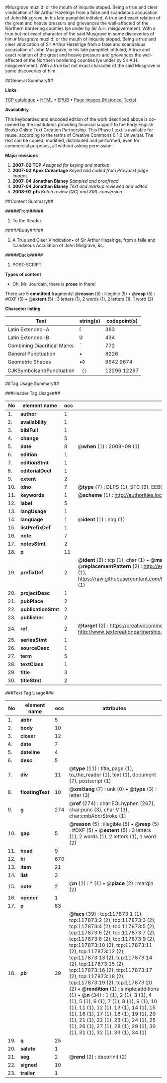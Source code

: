 #Musgrave muzl'd: or the mouth of iniquitie stoped. Being a true and cleer vindication of Sir Arthur Hazelrige from a false and scandalous accusation of John Musgrave, in his late pamphlet intituled, A true and exact relation of the great and heavie pressurs and grievances the well-affected of the Northern bordering counties lye under by Sir A.H. misgovernment. With a true but not exact character of the said Musgrave in some discoveries of him.#
Musgrave muzl'd: or the mouth of iniquitie stoped. Being a true and cleer vindication of Sir Arthur Hazelrige from a false and scandalous accusation of John Musgrave, in his late pamphlet intituled, A true and exact relation of the great and heavie pressurs and grievances the well-affected of the Northern bordering counties lye under by Sir A.H. misgovernment. With a true but not exact character of the said Musgrave in some discoveries of him.

##General Summary##

**Links**

[TCP catalogue](http://www.ota.ox.ac.uk/tcp/)  • 
[HTML](http://tei.it.ox.ac.uk/tcp/Texts-HTML/free/A89/A89431.html)  • 
[EPUB](http://tei.it.ox.ac.uk/tcp/Texts-EPUB/free/A89/A89431.epub) • 
[Page images (Historical Texts)](https://data.historicaltexts.jisc.ac.uk/view?pubId=eebo-99865626e&pageId=eebo-99865626e-117873-1)

**Availability**

This keyboarded and encoded edition of the
	       work described above is co-owned by the institutions
	       providing financial support to the Early English Books
	       Online Text Creation Partnership. This Phase I text is
	       available for reuse, according to the terms of Creative
	       Commons 0 1.0 Universal. The text can be copied,
	       modified, distributed and performed, even for
	       commercial purposes, all without asking permission.

**Major revisions**

1. __2007-02__ __TCP__ *Assigned for keying and markup*
1. __2007-02__ __Apex CoVantage__ *Keyed and coded from ProQuest page images*
1. __2007-04__ __Jonathan Blaney__ *Sampled and proofread*
1. __2007-04__ __Jonathan Blaney__ *Text and markup reviewed and edited*
1. __2008-02__ __pfs__ *Batch review (QC) and XML conversion*

##Content Summary##

#####Front#####

1. To the Reader.

#####Body#####

1. A True and Cleer Vindication▪ of Sir Arthur Hazelrige, from a falſe and ſcandalous Accuſation of John Muſgrave, &c.

#####Back#####

1. POST-SCRIPT.

**Types of content**

  * Oh, Mr. Jourdain, there is **prose** in there!

There are 5 **ommitted** fragments! 
 @__reason__ (5) : illegible (5)  •  @__resp__ (5) : #OXF (5)  •  @__extent__ (5) : 3 letters (1), 2 words (1), 2 letters (1), 1 word (2)

**Character listing**


|Text|string(s)|codepoint(s)|
|---|---|---|
|Latin Extended-A|ſ|383|
|Latin Extended-B|Ʋ|434|
|Combining             Diacritical Marks|̄|772|
|General Punctuation|•|8226|
|Geometric Shapes|▪◊|9642 9674|
|CJKSymbolsandPunctuation|〈〉|12296 12297|

##Tag Usage Summary##

###Header Tag Usage###

|No|element name|occ|attributes|
|---|---|---|---|
|1.|__author__|1||
|2.|__availability__|1||
|3.|__biblFull__|1||
|4.|__change__|5||
|5.|__date__|8| @__when__ (1) : 2008-09 (1)|
|6.|__edition__|1||
|7.|__editionStmt__|1||
|8.|__editorialDecl__|1||
|9.|__extent__|2||
|10.|__idno__|7| @__type__ (7) : DLPS (1), STC (3), EEBO-CITATION (1), PROQUEST (1), VID (1)|
|11.|__keywords__|1| @__scheme__ (1) : http://authorities.loc.gov/ (1)|
|12.|__label__|5||
|13.|__langUsage__|1||
|14.|__language__|1| @__ident__ (1) : eng (1)|
|15.|__listPrefixDef__|1||
|16.|__note__|7||
|17.|__notesStmt__|2||
|18.|__p__|11||
|19.|__prefixDef__|2| @__ident__ (2) : tcp (1), char (1)  •  @__matchPattern__ (2) : ([0-9\-]+):([0-9IVX]+) (1), (.+) (1)  •  @__replacementPattern__ (2) : http://eebo.chadwyck.com/downloadtiff?vid=$1&page=$2 (1), https://raw.githubusercontent.com/textcreationpartnership/Texts/master/tcpchars.xml#$1 (1)|
|20.|__projectDesc__|1||
|21.|__pubPlace__|2||
|22.|__publicationStmt__|2||
|23.|__publisher__|2||
|24.|__ref__|2| @__target__ (2) : https://creativecommons.org/publicdomain/zero/1.0/ (1), http://www.textcreationpartnership.org/docs/. (1)|
|25.|__seriesStmt__|1||
|26.|__sourceDesc__|1||
|27.|__term__|5||
|28.|__textClass__|1||
|29.|__title__|3||
|30.|__titleStmt__|2||


###Text Tag Usage###

|No|element name|occ|attributes|
|---|---|---|---|
|1.|__abbr__|5||
|2.|__body__|10||
|3.|__closer__|12||
|4.|__date__|7||
|5.|__dateline__|4||
|6.|__desc__|5||
|7.|__div__|11| @__type__ (11) : title_page (1), to_the_reader (1), text (1), document (7), postscript (1)|
|8.|__floatingText__|10| @__xml:lang__ (7) : unk (0)  •  @__type__ (3) : letter (3)|
|9.|__g__|274| @__ref__ (274) : char:EOLhyphen (267), char:punc (3), char:V (3), char:cmbAbbrStroke (1)|
|10.|__gap__|5| @__reason__ (5) : illegible (5)  •  @__resp__ (5) : #OXF (5)  •  @__extent__ (5) : 3 letters (1), 2 words (1), 2 letters (1), 1 word (2)|
|11.|__head__|9||
|12.|__hi__|670||
|13.|__item__|21||
|14.|__list__|3||
|15.|__note__|2| @__n__ (1) : * (1)  •  @__place__ (2) : margin (2)|
|16.|__opener__|1||
|17.|__p__|83||
|18.|__pb__|39| @__facs__ (39) : tcp:117873:1 (1), tcp:117873:2 (2), tcp:117873:3 (2), tcp:117873:4 (2), tcp:117873:5 (2), tcp:117873:6 (2), tcp:117873:7 (2), tcp:117873:8 (2), tcp:117873:9 (2), tcp:117873:10 (2), tcp:117873:11 (2), tcp:117873:12 (2), tcp:117873:13 (2), tcp:117873:14 (2), tcp:117873:15 (2), tcp:117873:16 (2), tcp:117873:17 (2), tcp:117873:18 (2), tcp:117873:19 (2), tcp:117873:20 (2)  •  @__rendition__ (1) : simple:additions (1)  •  @__n__ (34) : 1 (1), 2 (1), 3 (1), 4 (1), 5 (1), 6 (1), 7 (1), 8 (1), 9 (1), 10 (1), 11 (1), 12 (1), 13 (1), 14 (1), 15 (1), 16 (1), 17 (1), 18 (1), 19 (1), 20 (1), 21 (1), 22 (1), 23 (1), 24 (1), 25 (1), 26 (1), 27 (1), 28 (1), 29 (1), 30 (1), 31 (1), 32 (1), 33 (1), 34 (1)|
|19.|__q__|25||
|20.|__salute__|1||
|21.|__seg__|2| @__rend__ (2) : decorInit (2)|
|22.|__signed__|10||
|23.|__trailer__|1||
